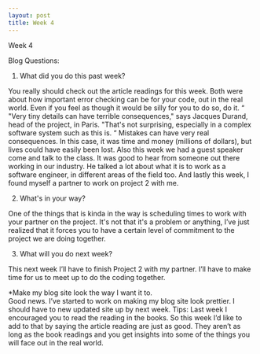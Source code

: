 ```yaml
---
layout: post
title: Week 4
---
```


Week 4

Blog Questions:

1. What did you do this past week?     

You really should check out the article readings for this week. Both were about how important error checking can be for your code, out in the real world. Even if you feel as though it would be silly for you to do so, do it.
“
"Very tiny details can have terrible consequences," says Jacques Durand, head of the project, in Paris. "That's not surprising, especially in a complex software system such as this is.
“
Mistakes can have very real consequences. In this case, it was time and money (millions of dollars), but lives could have easily been lost.
Also this week we had a guest speaker come and talk to the class. It was good to hear from someone out there working in our industry. He talked a lot about what it is to work as a software engineer, in different areas of the field too.
And lastly this week, I found myself a partner to work on project 2 with me.

2. What's in your way?  

One of the things that is kinda in the way is scheduling times to work with your partner on the project. It's not that it's a problem or anything, I’ve just realized that it forces you to have a certain level of commitment to the project we are doing together.

3. What will you do next week?  

This next week I’ll have to finish Project 2 with my partner. I’ll have to make time for us to meet up to do the coding together.

*Make my blog site look the way I want it to.  
Good news. I’ve started to work on making my blog site look prettier.
I should have to new updated site up by next week.
Tips:
Last week I encouraged you to read the reading in the books. So this week I’d like to add to that by saying the article reading are just as good. They aren’t as long as the book readings and you get insights into some of the things you will face out in the real world.
